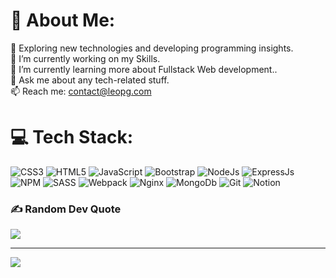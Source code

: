 # 💫 About Me:
🤔 Exploring new technologies and developing programming insights.<br>🚀 I’m currently working on my Skills.<br>🌱 I’m currently learning more about Fullstack Web development..<br>💬 Ask me about any tech-related stuff.<br>📫 Reach me: contact@leopg.com

# 💻 Tech Stack:
![CSS3](https://img.shields.io/badge/CSS3-1572B6.svg?style=for-the-badge&logo=CSS3&logoColor=white) ![HTML5](https://img.shields.io/badge/html5-%23E34F26.svg?style=for-the-badge&logo=html5&logoColor=white) ![JavaScript](https://img.shields.io/badge/javascript-%23323330.svg?style=for-the-badge&logo=javascript&logoColor=%23F7DF1E) ![Bootstrap](https://img.shields.io/badge/bootstrap-%23563D7C.svg?style=for-the-badge&logo=bootstrap&logoColor=white) ![NodeJs](https://img.shields.io/badge/Node.js-339933.svg?style=for-the-badge&logo=nodedotjs&logoColor=white) ![ExpressJs](https://img.shields.io/badge/Express-000000.svg?style=for-the-badge&logo=Express&logoColor=white) ![NPM](https://img.shields.io/badge/NPM-%23000000.svg?style=for-the-badge&logo=npm&logoColor=white) ![SASS](https://img.shields.io/badge/SASS-hotpink.svg?style=for-the-badge&logo=SASS&logoColor=white) ![Webpack](https://img.shields.io/badge/webpack-%238DD6F9.svg?style=for-the-badge&logo=webpack&logoColor=black) ![Nginx](https://img.shields.io/badge/nginx-%23009639.svg?style=for-the-badge&logo=nginx&logoColor=white) ![MongoDb](https://img.shields.io/badge/MongoDB-47A248.svg?style=for-the-badge&logo=MongoDB&logoColor=white) ![Git](https://img.shields.io/badge/Git-F05032.svg?style=for-the-badge&logo=Git&logoColor=white) ![Notion](https://img.shields.io/badge/Notion-%23000000.svg?style=for-the-badge&logo=notion&logoColor=white)


### ✍️ Random Dev Quote
![](https://quotes-github-readme.vercel.app/api?type=horizontal&theme=dark)

---
[![](https://visitcount.itsvg.in/api?id=leopg1&icon=6&color=11)](https://visitcount.itsvg.in)


